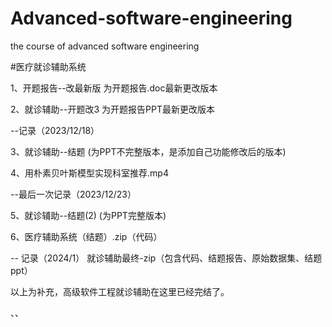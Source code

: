 # Advanced-software-engineering
the course of advanced software engineering

#医疗就诊辅助系统 

1、开题报告--改最新版 为开题报告.doc最新更改版本

2、就诊辅助--开题改3 为开题报告PPT最新更改版本

--记录（2023/12/18）

3、就诊辅助--结题 (为PPT不完整版本，是添加自己功能修改后的版本)

4、用朴素贝叶斯模型实现科室推荐.mp4 

--最后一次记录（2023/12/23）

5、就诊辅助--结题(2) (为PPT完整版本)

6、医疗辅助系统（结题）.zip（代码）

-- 记录（2024/1）
就诊辅助最终-zip（包含代码、结题报告、原始数据集、结题ppt）

以上为补充，高级软件工程就诊辅助在这里已经完结了。


、、